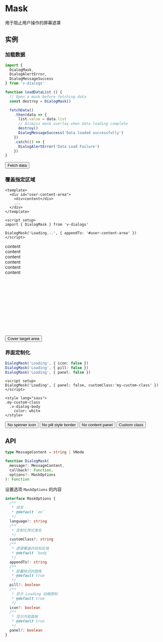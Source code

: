 # Mask

用于阻止用户操作的屏幕遮罩

## 实例

### 加载数据

```ts
import {
  DialogMask,
  DialogAlertError,
  DialogMessageSuccess
} from 'v-dialogs'

function loadDataList () {
  // Open a mask before fetching data
  const destroy = DialogMask()

  fetchData()
    .then(data => {
      list.value = data.list
      // Dismiss mask overlay when data loading complete
      destroy()
      DialogMessageSuccess('Data loaded successfully')
    })
    .catch(() => {
      DialogAlertError('Data Load Failure')
    })
}
```

<div>
  <button
    type="button"
    class="btn btn-dark"
    @click="loadDataList"
  >Fetch data</button>
</div>

### 覆盖指定区域

```vue
<template>
  <div id="user-content-area">
    <div>content</div>
    ...
  </div>
</template>

<script setup>
import { DialogMask } from 'v-dialogs'

DialogMask('Loading...', { appendTo: '#user-content-area' })
</script>
```

<div
  style="height: 300px;"
  class="bg-light rounded-3 mb-3 overflow-hidden
  d-flex flex-column justify-content-center align-items-center
  "
  id="user-content-area"
>
  <div>content</div>
  <div>content</div>
  <div>content</div>
  <div>content</div>
  <div>content</div>
  <div>content</div>
</div>

<div>
  <button
    type="button"
    class="btn btn-dark"
    @click="coverTargetArea('#user-content-area')"
  >Cover target area</button>
</div>

### 界面定制化

```ts
DialogMask('Loading', { icon: false })
DialogMask('Loading', { pill: false })
DialogMask('Loading', { panel: false })
```

```vue
<script setup>
DialogMask('Loading', { panel: false, customClass:'my-custom-class' })
</script>

<style lang="sass">
.my-custom-class
  .v-dialog-body
    color: white
</style>
```

<div>
  <button
    type="button"
    class="btn btn-dark me-3"
    @click="openMaskCN({ icon: false })"
  >No spinner icon</button>
  <button
    type="button"
    class="btn btn-dark me-3"
    @click="openMaskCN({ pill: false })"
  >No pill style border</button>
  <button
    type="button"
    class="btn btn-dark me-3"
    @click="openMaskCN({ panel: false })"
  >No content panel</button>
  <button
    type="button"
    class="btn btn-dark me-3"
    @click="openMaskCN({ panel: false, customClass: 'my-custom-class' })"
  >Custom class</button>
</div>

<script setup>
import { useMaskExamples } from '../../script/dialog/mask'

const {
  loadDataList,
  coverTargetArea,
  openMaskCN
} = useMaskExamples()
</script>

<style lang="sass">
.my-custom-class
  .v-dialog-body
    color: white
</style>

## API

```ts
type MessageContent = string | VNode

function DialogMask(
  message?: MessageContent,
  callback?: Function,
  options?: MaskOptions
): Function
```

设置选项 `MaskOptions` 的内容

```ts
interface MaskOptions {
  /**
   * 语言
   * @default `en`
   */
  language?: string
  /**
   * 定制化样式类名
   */
  customClass?: string
  /**
   * 遮罩覆盖的目标区域
   * @default `body`
   */
  appendTo?: string
  /**
   * 胶囊样式的圆角
   * @default true
   */
  pill?: boolean
  /**
   * 显示 Loading 动画图标
   * @default true
   */
  icon?: boolean
  /**
   * 显示内容面板
   * @default true
   */
  panel?: boolean
}
```
